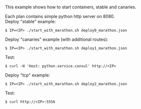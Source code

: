 This example shows how to start containers, stable and canaries.

Each plan contains simple python http server on 8080.  
Deploy "stable" example:
```
$ IP=<IP> ./start_with_marathon.sh deploy0_marathon.json
```

Deploy  "canaries" example (with additional routes):
```
$ IP=<IP> ./start_with_marathon.sh deploy1_marathon.json
```

Test:
```
$ curl -H 'Host: python.service.consul' http://<IP>
```


Deploy  "tcp" example:
```
$ IP=<IP> ./start_with_marathon.sh deploy2_marathon.json
```

Test:
```
$ curl http://<IP>:5556
```
